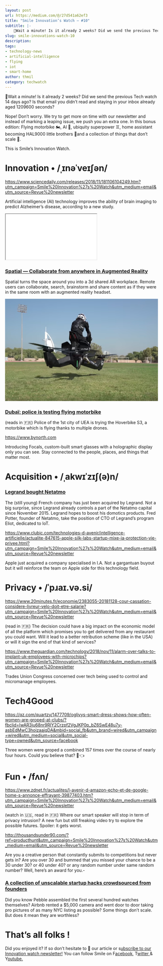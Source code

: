 ```yaml
---
layout: post
url: https://medium.com/@/27d541a62ef3
title: "Smile Innovation’s Watch — #10"
subtitle: |-
    🤔Wait a minute! Is it already 2 weeks? Did we send the previous Tech watch 14 days ago? Is that email you didn’t read and staying in your…
slug: smile-innovations-watch-10
description: 
tags: 
- technology-news
- artificial-intelligence
- flying
- iot
- smart-home
author: thmil
category: techwatch
---
```


🤔Wait a minute! Is it already 2 weeks? Did we send the previous Tech watch 14 days ago? Is that email you didn’t read and staying in your inbox already aged 1209600 seconds?

Nope! Don’t worry. We try to get more on time with our newsletter and instead of marking a leaping issue, we push you an extra one. In this bonus edition: Flying motorbike 🏍, AI 🧠, ubiquity superpower ♊️, home assistant becoming HAL9000 little brothers 🤖and a collection of things that don’t scale 📶.

This is Smile’s Innovation Watch.

# Innovation • /ˌɪnəˈveɪʃən/

https://www.sciencedaily.com/releases/2018/11/181106104249.htm?utm_campaign=Smile%20Innovation%27s%20Watch&utm_medium=email&utm_source=Revue%20newsletter

Artificial intelligence (AI) technology improves the ability of brain imaging to predict Alzheimer’s disease, according to a new study.

<iframe src="/assets/images/posts/6f937e38c913edd6b1da10dc3b187a81.html"></iframe>

### [Spatial — Collaborate from anywhere in Augmented Reality](https://spatial.is/?ref=producthunt&utm_campaign=Smile%20Innovation%27s%20Watch&utm_medium=email&utm_source=Revue%20newsletter)

Spatial turns the space around you into a 3d shared AR workplace. Remote users can collaborate, search, brainstorm and share content as if they were in the same room with an augmented reality headset.

![](/assets/images/posts/0*7Gr3KgSpL15c0LK1)

### [**Dubaï: police is testing flying motorbike**](https://www.rtl.fr/actu/futur/video-dubai-les-policiers-essayent-une-moto-volante-7795614069?utm_campaign=Smile%20Innovation%27s%20Watch&utm_medium=email&utm_source=Revue%20newsletter)

(reads in 🇫🇷) Police of the 1st city of UEA is trying the Hoverbike S3, a motorbike which is flying thanks to multiple drones.

https://www.bynorth.com

Introducing Focals, custom-built smart glasses with a holographic display only you can see. Stay connected to the people, places, and things that matter most.

# Acquisition • /ˌakwɪˈzɪʃ(ə)n/

### [Legrand bought Netatmo](https://www.nextinpact.com/brief/legrand-se-paie-netatmo-6575.htm?utm_campaign=lebrief&utm_medium=twitter&utm_source=dlvr.it)

The (still young) French company has just been acquired by Legrand. Not a big surprise, since Legrand already controls a part of the Netatmo capital since November 2015. Legrand hopes to boost his domotics products. Fred Potter, founder of Netatmo, take the position of CTO of Legrand’s program Eliot, dedicated to IoT.

https://www.clubic.com/technologies-d-avenir/intelligence-artificielle/actualite-847615-apple-silk-labs-startup-mixe-ia-protection-vie-privee.html?utm_campaign=Smile%20Innovation%27s%20Watch&utm_medium=email&utm_source=Revue%20newsletter

Apple just acquired a company specialised in I.A. Not a gargantuan buyout but it will reinforce the team on Apple side for this technology field.

# Privacy • /ˈpɹaɪ.və.si/

https://www.20minutes.fr/economie/2383055-20181128-cour-cassation-considere-livreur-velo-doit-etre-salarie?utm_campaign=Smile%20Innovation%27s%20Watch&utm_medium=email&utm_source=Revue%20newsletter

(read in 🇫🇷) The decision could have a big impact on the economic model of all the platform which promises you to get delivered from any restaurant you could want. Will it lead to a better retribution scheme (like in the USA) or will it sign the end of that kind of services?

https://www.theguardian.com/technology/2018/nov/11/alarm-over-talks-to-implant-uk-employees-with-microchips?utm_campaign=Smile%20Innovation%27s%20Watch&utm_medium=email&utm_source=Revue%20newsletter

Trades Union Congress concerned over tech being used to control and micromanage employees.

# Tech4Good

https://qz.com/quartzy/1477709/oglivys-smart-dress-shows-how-often-women-are-groped-at-clubs/?fbclid=IwAR3ju68nr9RIY2Crzpf2VgJKP0p_bZ6SwE48u7y-asbEdMwC3hoizaajqDA&mbid=social_fb&utm_brand=wired&utm_campaign=wired&utm_medium=social&utm_social-type=owned&utm_source=facebook

Three women were groped a combined 157 times over the course of nearly four hours. Could you believe that? 👗👈

# Fun • /fʌn/

https://www.zdnet.fr/actualites/l-avenir-d-amazon-echo-et-de-google-home-s-annonce-effrayant-39877403.htm?utm_campaign=Smile%20Innovation%27s%20Watch&utm_medium=email&utm_source=Revue%20newsletter

(watch in 🇺🇸, read in 🇫🇷) Where our smart speaker will stop in term of privacy intrusion? A new fun but still freaking video try to explore the possible futures. Spoiler: it gets worst.

http://thousandsunder90.com/?ref=producthunt&utm_campaign=Smile%20Innovation%27s%20Watch&utm_medium=email&utm_source=Revue%20newsletter

Are you a creative person that constantly submits to competitions but never gets in? Are you over 30 and bummed that you missed your chance to be a 30 under 30? or 40 under 40? or any random number under same random number? Well, here’s an award for you.-

### [**A collection of unscalable startup hacks crowdsourced from founders**](https://dothingsthatdontscale.com/?ref=producthunt&utm_campaign=Smile%20Innovation%27s%20Watch&utm_medium=email&utm_source=Revue%20newsletter)

Did you know Pebble assembled the first several hundred watches themselves? Airbnb rented a $5,000 camera and went door to door taking pro pictures of as many NYC listing as possible? Some things don’t scale. But does it mean they are worthless?

# That’s all folks !

Did you enjoyed it? If so don’t hesitate to 👏 our article or s[ubscribe to our Innovation watch newsletter!](https://www.getrevue.co/profile/smileinnovation)
You can follow Smile on F[acebook,](https://www.facebook.com/smileopensource) T[witter ](https://www.twitter.com/GroupeSmile)& Y[outube.](http://www.youtube.com/user/SmileOpenSource)


